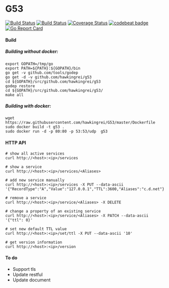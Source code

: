 # G53
[![Build Status](https://travis-ci.org/hawkingrei/g53.svg?branch=master)](https://travis-ci.org/hawkingrei/g53)
[![Build Status](https://ci.appveyor.com/api/projects/status/github/hawkingrei/g53?branch=master&svg=true)](https://ci.appveyor.com/project/hawkingrei/g53/branch/master)
[![Coverage Status](https://coveralls.io/repos/github/hawkingrei/G53/badge.svg?branch=master)](https://coveralls.io/github/hawkingrei/G53?branch=master)
[![codebeat badge](https://codebeat.co/badges/cc33aba7-de9f-4cfc-95cf-8407baddb063)](https://codebeat.co/projects/github-com-hawkingrei-g53)
[![Go Report Card](https://goreportcard.com/badge/github.com/hawkingrei/g53)](https://goreportcard.com/report/github.com/hawkingrei/g53)

#### Build

##### Building without docker:

```
export GOPATH=/tmp/go
export PATH=${PATH}:${GOPATH}/bin
go get -v github.com/tools/godep
go get -d -v github.com/hawkingrei/g53
cd ${GOPATH}/src/github.com/hawkingrei/g53
godep restore
cd ${GOPATH}/src/github.com/hawkingrei/g53/
make all
```

##### Building with docker:

```
wget https://raw.githubusercontent.com/hawkingrei/G53/master/Dockerfile
sudo docker build -t g53 .
sudo docker run -d -p 80:80 -p 53:53/udp  g53
```

#### HTTP API

```
# show all active services
curl http://<host>:<ip>/services

# show a service
curl http://<host>:<ip>/services/<Aliases>

# add new service manually
curl http://<host>:<ip>/services -X PUT --data-ascii '{"RecordType":"A","Value":"127.0.0.1","TTL":3600,"Aliases":"c.d.net"}'

# remove a service
curl http://<host>:<ip>/service/<Aliases> -X DELETE

# change a property of an existing service
curl http://<host>:<ip>/service/<Aliases> -X PATCH --data-ascii '{"ttl": 0}'

# set new default TTL value
curl http://<host>:<ip>/set/ttl -X PUT --data-ascii '10'

# get version information
curl http://<host>:<ip>/version
```

#### To do
- Support tls
- Update restful 
- Update document

